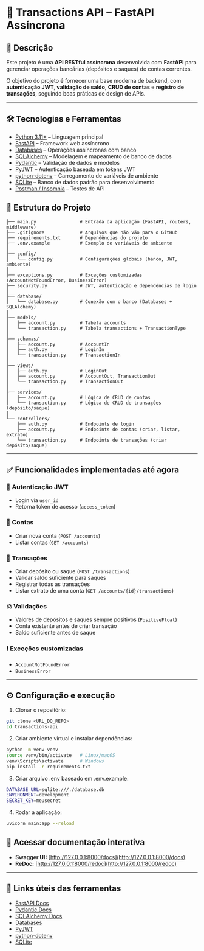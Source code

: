 # 🏦 Transactions API – FastAPI Assíncrona

## 📄 Descrição

Este projeto é uma **API RESTful assíncrona** desenvolvida com **FastAPI** para gerenciar operações bancárias (depósitos e saques) de contas correntes.

O objetivo do projeto é fornecer uma base moderna de backend, com **autenticação JWT**, **validação de saldo**, **CRUD de contas** e **registro de transações**, seguindo boas práticas de design de APIs.

---

## 🛠 Tecnologias e Ferramentas

- [Python 3.11+](https://www.python.org/) – Linguagem principal
- [FastAPI](https://fastapi.tiangolo.com/) – Framework web assíncrono
- [Databases](https://www.encode.io/databases/) – Operações assíncronas com banco
- [SQLAlchemy](https://www.sqlalchemy.org/) – Modelagem e mapeamento de banco de dados
- [Pydantic](https://docs.pydantic.dev/) – Validação de dados e modelos
- [PyJWT](https://pyjwt.readthedocs.io/) – Autenticação baseada em tokens JWT
- [python-dotenv](https://pypi.org/project/python-dotenv/) – Carregamento de variáveis de ambiente
- [SQLite](https://www.sqlite.org/) – Banco de dados padrão para desenvolvimento
- [Postman / Insomnia](https://www.postman.com/) – Testes de API

## 📁 Estrutura do Projeto

```text
├── main.py                # Entrada da aplicação (FastAPI, routers, middleware)
├── .gitignore             # Arquivos que não vão para o GitHub
├── requirements.txt       # Dependências do projeto
├── .env.example           # Exemplo de variáveis de ambiente
│
├── config/
│   └── config.py          # Configurações globais (banco, JWT, ambiente)
│
├── exceptions.py          # Exceções customizadas (AccountNotFoundError, BusinessError)
├── security.py            # JWT, autenticação e dependências de login
│
├── database/
│   └── database.py        # Conexão com o banco (Databases + SQLAlchemy)
│
├── models/
│   ├── account.py         # Tabela accounts
│   └── transaction.py     # Tabela transactions + TransactionType
│
├── schemas/
│   ├── account.py         # AccountIn
│   ├── auth.py            # LoginIn
│   └── transaction.py     # TransactionIn
│
├── views/
│   ├── auth.py            # LoginOut
│   ├── account.py         # AccountOut, TransactionOut
│   └── transaction.py     # TransactionOut
│
├── services/
│   ├── account.py         # Lógica de CRUD de contas
│   └── transaction.py     # Lógica de CRUD de transações (depósito/saque)
│
└── controllers/
    ├── auth.py            # Endpoints de login
    ├── account.py         # Endpoints de contas (criar, listar, extrato)
    └── transaction.py     # Endpoints de transações (criar depósito/saque)
```

---

## ✅ Funcionalidades implementadas até agora

### 🔐 Autenticação JWT
- Login via `user_id`
- Retorna token de acesso (`access_token`)

### 🏦 Contas
- Criar nova conta (`POST /accounts`)
- Listar contas (`GET /accounts`)

### 💸 Transações
- Criar depósito ou saque (`POST /transactions`)
- Validar saldo suficiente para saques
- Registrar todas as transações
- Listar extrato de uma conta (`GET /accounts/{id}/transactions`)

### ⚖️ Validações
- Valores de depósitos e saques sempre positivos (`PositiveFloat`)
- Conta existente antes de criar transação
- Saldo suficiente antes de saque

### ❗ Exceções customizadas
- `AccountNotFoundError`
- `BusinessError`

---

## ⚙ Configuração e execução

1. Clonar o repositório:  
```bash
git clone <URL_DO_REPO>
cd transactions-api
```

2. Criar ambiente virtual e instalar dependências:
```bash
python -m venv venv
source venv/bin/activate   # Linux/macOS
venv\Scripts\activate      # Windows
pip install -r requirements.txt
```

3. Criar arquivo .env baseado em .env.example:
```bash
DATABASE_URL=sqlite:///./database.db
ENVIRONMENT=development
SECRET_KEY=meusecret
```

4. Rodar a aplicação:
```bash
uvicorn main:app --reload
```

## 📖 Acessar documentação interativa

- **Swagger UI:** [http://127.0.0.1:8000/docs](http://127.0.0.1:8000/docs)  
- **ReDoc:** [http://127.0.0.1:8000/redoc](http://127.0.0.1:8000/redoc)

---

## 🔗 Links úteis das ferramentas

- [FastAPI Docs](https://fastapi.tiangolo.com/)  
- [Pydantic Docs](https://docs.pydantic.dev/)  
- [SQLAlchemy Docs](https://docs.sqlalchemy.org/)  
- [Databases](https://www.encode.io/databases/)  
- [PyJWT](https://pyjwt.readthedocs.io/)  
- [python-dotenv](https://pypi.org/project/python-dotenv/)  
- [SQLite](https://www.sqlite.org/)